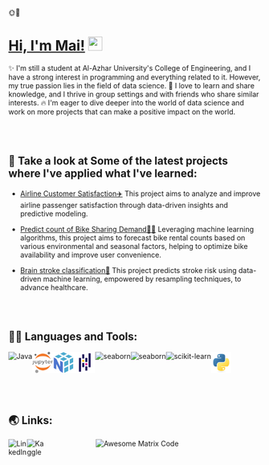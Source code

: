 🌞🌼

# [Hi, I'm Mai!](https://www.youtube.com/channel/UCietjxpksncMdOUkycv5nqA) <img src="https://media.giphy.com/media/hvRJCLFzcasrR4ia7z/giphy.gif" width="28px" height="28px">

✨ I'm still a student at Al-Azhar University's College of Engineering, and I have a strong interest in programming and everything related to it. However, my true passion lies in the field of data science.
🤩 I love to learn and share knowledge, and I thrive in group settings and with friends who share similar interests. 
🔥 I'm eager to dive deeper into the world of data science and work on more projects that can make a positive impact on the world.

<br> <br/>

## 🚀 Take a look at Some of the latest projects where I've applied what I've learned:

- [Airline Customer Satisfaction✈️](https://github.com/MaiHesham103/Airlines-Customer-Satisfaction/blob/main/airlines-customer-satisfaction-eda-modeling.ipynb)
  This project aims to analyze and improve airline passenger satisfaction through data-driven insights and predictive modeling.
  
- [Predict count of Bike Sharing Demand🚴‍♀️](https://github.com/MaiHesham103/Predict-count-of-Bike-Sharing-Demand./blob/main/predict-count-of-bike-sharing-demand.ipynb)
   Leveraging machine learning algorithms, this project aims to forecast bike rental counts based on various environmental and seasonal factors, helping to optimize bike 
    availability and improve user convenience.
  
- [Brain stroke classification🧠](https://github.com/MaiHesham103/Brain-stroke-classification/blob/main/brain-stroke-classification.ipynb)
  This project predicts stroke risk using data-driven machine learning, empowered by resampling techniques, to advance healthcare.

  <br> <br/>

## 👩‍💻 Languages and Tools:
  
<a href="https://www.java.com" target="_blank">
  <img align="left" alt="Java" height ="42px" src="https://raw.githubusercontent.com/rahul-jha98/github_readme_icons/main/language_and_tools/square/java/java.svg">
</a>
<a href="https://www.python.org" target="_blank">
  <img src="https://raw.githubusercontent.com/devicons/devicon/master/icons/python/python-original.svg" alt="python" width="40" alt="figma" height='42px'/>
</a>
<a href="https://jupyter.org/" target="_blank">
  <img src="https://raw.githubusercontent.com/devicons/devicon/master/icons/jupyter/jupyter-original-wordmark.svg" alt="jupyter" align="left" height='42px'/> 
</a>
<a href="https://numpy.org/" target="_blank">
  <img align="left" height ="42px" src="https://raw.githubusercontent.com/devicons/devicon/master/icons/numpy/numpy-original.svg" alt="numpy"/>
</a>
<a href="https://pandas.pydata.org/" target="_blank">
  <img align="left" height ="42px" src="https://raw.githubusercontent.com/devicons/devicon/2ae2a900d2f041da66e950e4d48052658d850630/icons/pandas/pandas-original.svg" alt="pandas"/>
</a>
<a href="https://seaborn.pydata.org/" target="_blank"> 
  <img align="left" height ="42px"  src="https://seaborn.pydata.org/_images/logo-mark-lightbg.svg" alt="seaborn"/>
</a>
<a href= "https://matplotlib.org/" target="_blank"> 
  <img align="left" height ="42px"  src="https://matplotlib.org/_static/logo_light.svg" alt="seaborn"/>
</a>
<a href="https://scikit-learn.org/" target="_blank">
  <img align="left" height ="42px" src="https://upload.wikimedia.org/wikipedia/commons/0/05/Scikit_learn_logo_small.svg" alt="scikit-learn"/>
</a>

<br> <br/>

##  🌏 Links:

[<img align="left" alt="LinkedIn" width="37px" src="https://upload.wikimedia.org/wikipedia/commons/thumb/8/81/LinkedIn_icon.svg/768px-LinkedIn_icon.svg.png" />][linkedin]
[<img align="left" alt="Kaggle" width="35px" src="https://www.vectorlogo.zone/logos/kaggle/kaggle-icon.svg" />][kaggle]

[linkedin]: https://www.linkedin.com/in/mai-hesham-ghoniem
[kaggle]: https://www.kaggle.com/maihesham103

<img src = 'https://github.com/MaiHesham103/MaiHesham103/assets/123440198/f7fd78a4-50a3-4ade-a980-ff701abf29a0' alt = 'Awesome Matrix Code' align='right' width='330'/>

